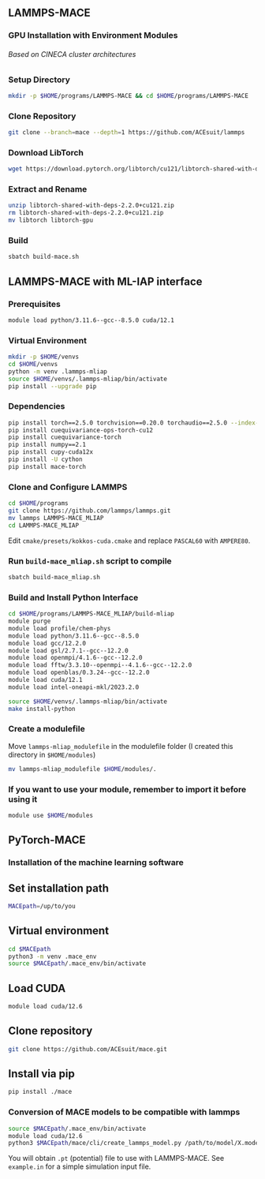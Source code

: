 ## LAMMPS-MACE
### GPU Installation with Environment Modules
###### Based on CINECA cluster architectures

### Setup Directory
```bash
mkdir -p $HOME/programs/LAMMPS-MACE && cd $HOME/programs/LAMMPS-MACE
```

### Clone Repository
```bash
git clone --branch=mace --depth=1 https://github.com/ACEsuit/lammps
```

### Download LibTorch
```bash
wget https://download.pytorch.org/libtorch/cu121/libtorch-shared-with-deps-2.2.0%2Bcu121.zip
```

### Extract and Rename
```bash
unzip libtorch-shared-with-deps-2.2.0+cu121.zip
rm libtorch-shared-with-deps-2.2.0+cu121.zip
mv libtorch libtorch-gpu
```

### Build
```bash
sbatch build-mace.sh
```


## LAMMPS-MACE with ML-IAP interface

### Prerequisites
```bash
module load python/3.11.6--gcc--8.5.0 cuda/12.1
```

### Virtual Environment
```bash
mkdir -p $HOME/venvs
cd $HOME/venvs
python -m venv .lammps-mliap
source $HOME/venvs/.lammps-mliap/bin/activate
pip install --upgrade pip
```

### Dependencies
```bash
pip install torch==2.5.0 torchvision==0.20.0 torchaudio==2.5.0 --index-url https://download.pytorch.org/whl/cu121
pip install cuequivariance-ops-torch-cu12
pip install cuequivariance-torch
pip install numpy==2.1
pip install cupy-cuda12x
pip install -U cython
pip install mace-torch
```

### Clone and Configure LAMMPS
```bash
cd $HOME/programs
git clone https://github.com/lammps/lammps.git
mv lammps LAMMPS-MACE_MLIAP
cd LAMMPS-MACE_MLIAP
```
Edit `cmake/presets/kokkos-cuda.cmake` and replace `PASCAL60` with `AMPERE80`.

### Run `build-mace_mliap.sh` script to compile
```bash
sbatch build-mace_mliap.sh
```

### Build and Install Python Interface
```bash
cd $HOME/programs/LAMMPS-MACE_MLIAP/build-mliap
module purge
module load profile/chem-phys
module load python/3.11.6--gcc--8.5.0
module load gcc/12.2.0
module load gsl/2.7.1--gcc--12.2.0
module load openmpi/4.1.6--gcc--12.2.0
module load fftw/3.3.10--openmpi--4.1.6--gcc--12.2.0
module load openblas/0.3.24--gcc--12.2.0
module load cuda/12.1
module load intel-oneapi-mkl/2023.2.0

source $HOME/venvs/.lammps-mliap/bin/activate
make install-python
```

### Create a modulefile
Move `lammps-mliap_modulefile` in the modulefile folder (I created this directory in `$HOME/modules`)
```bash
mv lammps-mliap_modulefile $HOME/modules/.
```

### If you want to use your module, remember to import it before using it
```bash
module use $HOME/modules
```

## PyTorch-MACE
### Installation of the machine learning software

## Set installation path
```bash
MACEpath=/up/to/you
```

## Virtual environment
```bash
cd $MACEpath
python3 -m venv .mace_env
source $MACEpath/.mace_env/bin/activate
```

## Load CUDA
```bash
module load cuda/12.6
```

## Clone repository
```bash
git clone https://github.com/ACEsuit/mace.git
```

## Install via pip
```bash
pip install ./mace
```

### Conversion of MACE models to be compatible with lammps
```bash
source $MACEpath/.mace_env/bin/activate
module load cuda/12.6
python3 $MACEpath/mace/cli/create_lammps_model.py /path/to/model/X.model
```
You will obtain `.pt` (potential) file to use with LAMMPS-MACE. See `example.in` for a simple simulation input file.
